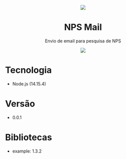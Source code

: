 <p align="center">
  <img src="https://media.giphy.com/media/3o6Zt3VPWPHpK0krSw/giphy.gif"/>
  <h1 align="center">NPS Mail</h1>
  <p align="center">Envio de email para pesquisa de NPS </p>
</p>

<p align="center">
  <img src="https://forthebadge.com/images/badges/made-with-typescript.svg"/>
</p>


# Tecnologia
* Node.js (14.15.4)

# Versão
* 0.0.1

# Bibliotecas
* example: 1.3.2
